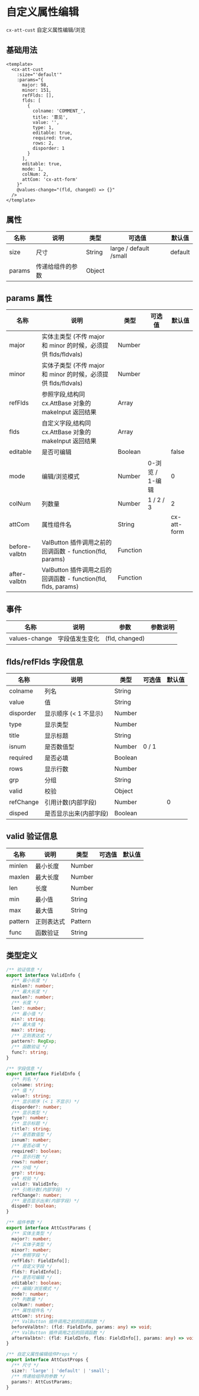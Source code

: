 # 自定义属性编辑

`cx-att-cust` 自定义属性编辑/浏览

## 基础用法

```vue
<template>
  <cx-att-cust
    :size="'default'"
    :params="{
      major: 98,
      minor: 151,
      refFlds: [],
      flds: [
        {
          colname: 'COMMENT_',
          title: '意见',
          value: '',
          type: 1,
          editable: true,
          required: true,
          rows: 2,
          disporder: 1
        }
      ],
      editable: true,
      mode: 1,
      colNum: 2,
      attCom: 'cx-att-form'
    }"
    @values-change="(fld, changed) => {}"
  />
</template>
```

## 属性

| 名称 | 说明 | 类型 | 可选值 | 默认值 |
| ---- | ---- | --- | ----- | ----- |
| size | 尺寸 | String | large / default /small | default |
| params | 传递给组件的参数 | Object | | |

## params 属性

| 名称 | 说明 | 类型 | 可选值 | 默认值 |
| ---- | ---- | ----- | ----- | ----- |
| major | 实体主类型 (不传 major 和 minor 的时候，必须提供 flds/fldvals) | Number | | |
| minor | 实体子类型 (不传 major 和 minor 的时候，必须提供 flds/fldvals) | Number | | |
| refFlds | 参照字段,结构同 cx.AttBase 对象的 makeInput 返回结果 | Array | | |
| flds | 自定义字段,结构同 cx.AttBase 对象的 makeInput 返回结果 | Array | | |
| editable | 是否可编辑 | Boolean | | false |
| mode | 编辑/浏览模式 | Number | 0-浏览 / 1-编辑 | 0 |
| colNum | 列数量 | Number | 1 / 2 / 3 | 2 |
| attCom | 属性组件名 | String | | cx-att-form |
| before-valbtn | ValButton 插件调用之前的回调函数 - function(fld, params) | Function | | |
| after-valbtn | ValButton 插件调用之后的回调函数 - function(fld, flds, params) | Function | | |

## 事件

| 名称 | 说明 | 参数 | 参数说明 |
| ---- | ---- | --- | ----- |
| values-change | 字段值发生变化 | (fld, changed) | |

## flds/refFlds 字段信息

| 名称 | 说明 | 类型 | 可选值 | 默认值 |
| ---- | ---- | ---- | ---- | ----- |
| colname | 列名 | String | | |
| value | 值 | String | | |
| disporder | 显示顺序 (< 1 不显示) | Number | | |
| type | 显示类型 | Number | | |
| title | 显示标题 | String | | |
| isnum | 是否数值型 | Number | 0 / 1 | |
| required | 是否必填 | Boolean | | |
| rows | 显示行数 | Number | | |
| grp | 分组 | String | | |
| valid | 校验 | Object | | |
| refChange | 引用计数(内部字段) | Number | | 0 |
| disped | 是否显示出来(内部字段) | Boolean | | |

## valid 验证信息

| 名称 | 说明 | 类型 | 可选值 | 默认值 |
| ---- | --- | ---- | ----- | ----- |
| minlen | 最小长度 | Number | | |
| maxlen | 最大长度 | Number | | |
| len | 长度 | Number | | |
| min | 最小值 | String | | |
| max | 最大值 | String | | |
| pattern | 正则表达式 | Pattern | | |
| func | 函数验证 | String | | |

## 类型定义

```ts
/** 验证信息 */
export interface ValidInfo {
  /** 最小长度 */
  minlen?: number;
  /** 最大长度 */
  maxlen?: number;
  /** 长度 */
  len?: number;
  /** 最小值 */
  min?: string;
  /** 最大值 */
  max?: string;
  /** 正则表达式 */
  pattern?: RegExp;
  /** 函数验证 */
  func?: string;
}

/** 字段信息 */
export interface FieldInfo {
  /** 列名 */
  colname: string;
  /** 值 */
  value?: string;
  /** 显示顺序 (< 1 不显示) */
  disporder?: number;
  /** 显示类型 */
  type?: number;
  /** 显示标题 */
  title?: string;
  /** 是否数值型 */
  isnum?: number;
  /** 是否必填 */
  required?: boolean;
  /** 显示行数 */
  rows?: number;
  /** 分组 */
  grp?: string;
  /** 校验 */
  valid?: ValidInfo;
  /** 引用计数(内部字段) */
  refChange?: number;
  /** 是否显示出来(内部字段) */
  disped?: boolean;
}

/** 组件参数 */
export interface AttCustParams {
  /** 实体主类型 */
  major?: number;
  /** 实体子类型 */
  minor?: number;
  /** 参照字段 */
  refFlds?: FieldInfo[];
  /** 自定义字段 */
  flds?: FieldInfo[];
  /** 是否可编辑 */
  editable?: boolean;
  /** 编辑/浏览模式 */
  mode?: number;
  /** 列数量 */
  colNum?: number;
  /** 属性组件名 */
  attCom?: string;
  /** ValButton 插件调用之前的回调函数 */
  beforeValbtn?: (fld: FieldInfo, params: any) => void;
  /** ValButton 插件调用之后的回调函数 */
  afterValbtn?: (fld: FieldInfo, flds: FieldInfo[], params: any) => void;
}

/** 自定义属性编辑组件Props */
export interface AttCustProps {
  /** 尺寸 */
  size?: 'large' | 'default' | 'small';
  /** 传递给组件的参数 */
  params?: AttCustParams;
} 